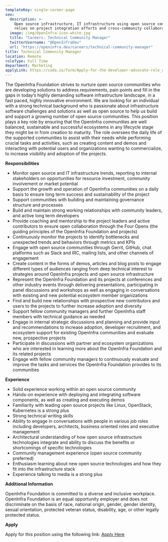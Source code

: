 ```yaml
---
templateKey: single-career-page
seo:
  description: >-
    Open source infrastructure, IT infrastructure using open source components,
    relies on project integration efforts and cross-community collaboration.
  image: /img/OpenInfra-icon-white.jpg
  title: "Careers: Technical Community Manager"
  twitterUsername: "@OpenInfraDev"
  url: "https://openinfra.dev/careers/technical-community-manager"
title: Technical Community Manager
location: Remote
roleType: Full Time
department: Marketing
applyLink: https://coda.io/form/Apply-for-the-developer-advocate-role_dduNkhAfXzi
---
```

The OpenInfra Foundation strives to nurture open source communities who are developing solutions to address requirements, pain points and fill in the gaps in today’s highly demanding software infrastructure landscape, in a fast paced, highly innovative environment. We are looking for an individual with a strong technical background who is passionate about infrastructure software challenges and solutions as well as open source to help us build and support a growing number of open source communities. This position plays a key role by ensuring that the OpenInfra communities are well balanced, sustainable and successful ecosystems in any lifecycle stage they might be in from creation to maturity. The role oversees the daily life of the supported communities to assist with their needs while performing crucial tasks and activities, such as creating content and demos and interacting with potential users and organizations wanting to commercialize, to increase visibility and adoption of the projects.

**Responsibilities**
- Monitor open source and IT infrastructure trends, reporting to internal stakeholders on opportunities for resource investment, community involvement or market potential 
- Support the growth and operation of OpenInfra communities on a daily basis to ensure long term success and sustainability of the project
- Support communities with building and maintaining governance structure and processes
- Build and maintain strong working relationships with community leaders, and active long term developers
- Provide coaching and mentorship to the project leaders and active contributors to ensure open collaboration through the Four Opens (the guiding principles of the OpenInfra Foundation and projects)
- Continuously monitor the projects to identify bottlenecks and unexpected trends and behaviors through metrics and KPIs
- Engage with open source communities through Gerrit, GitHub, chat platforms such as Slack and IRC, mailing lists, and other channels of engagement
- Create content in the forms of demos, articles and blog posts to engage different types of audiences ranging from deep technical interest to strategies around OpenInfra projects and open source infrastructure
- Represent the OpenInfra Foundation and its projects at conferences and other industry events through delivering presentations, participating in panel discussions and workshops as well as engaging in conversations with existing and new potential ecosystem member organizations
- Find and build new relationships with prospective new contributors and users to the projects to further increase adoption and diversity
- Support fellow community managers and further OpenInfra staff members with technical guidance as needed
- Engage in internal strategic discussions and planning and provide input and recommendations to increase adoption, developer recruitment, and ecosystem support for existing OpenInfra communities and evaluate new, prospective projects
- Participate in discussions with partner and ecosystem organizations who are interested in learning more about the OpenInfra Foundation and its related projects
- Engage with fellow community managers to continuously evaluate and improve the tasks and services the OpenInfra Foundation provides to its communities

**Experience**
- Solid experience working within an open source community 
- Hands-on experience with deploying and integrating software components, as well as creating and executing demos 
- Familiarity with leading open source projects like Linux, OpenStack, Kubernetes is a strong plus
- Strong technical writing skills
- Ability to engage in conversations with people in various job roles including developers, architects, business oriented roles and executive management
- Architectural understanding of how open source infrastructure technologies integrate and ability to discuss the benefits or shortcomings of specific technologies
- Community management experience (open source community preferred) 
- Enthusiasm learning about new open source technologies and how they fit into the infrastructure stack 
- Experience talking to media is a strong plus 


**Additional Information**

OpenInfra Foundation is committed to a diverse and inclusive workplace. OpenInfra Foundation is an equal opportunity employer and does not discriminate on the basis of race, national origin, gender, gender identity, sexual orientation, protected veteran status, disability, age, or other legally protected status.

**Apply**

Apply for this position using the following link: [Apply Here](//coda.io/form/Apply-for-the-developer-advocate-role_dduNkhAfXzi)